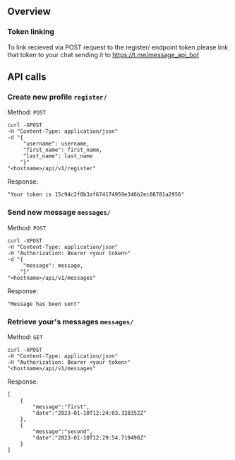 ## Overview

### Token linking

To link recieved  via POST request to the register/ endpoint token
please link that token to your chat sending it to https://t.me/message_api_bot

## API calls

### Create new profile `register/`

Method: `POST`

```
curl -XPOST
-H "Content-Type: application/json"
-d "{
     "username": username,
     "first_name": first_name,
     "last_name": last_name
    "}"
"<hostname>/api/v1/register"
```

Response:

```
"Your token is 15c94c2f8b3af674174959e346b2ec88781a2956"
```

### Send new message `messages/`

Method: `POST`

```
curl -XPOST
-H "Content-Type: application/json"
-H "Authorization: Bearer <your token>"
-d "{
     "message": message,
    "}"
"<hostname>/api/v1/messages"
```

Response:

```
"Message has been sent"
```


### Retrieve your's messages `messages/`

Method: `GET`

```
curl -XPOST
-H "Content-Type: application/json"
-H "Authorization: Bearer <your token>"
"<hostname>/api/v1/messages"
```

Response:

```
[
    {
        "message":"first",
        "date":"2023-01-10T12:24:03.328352Z"
    },
    {
        "message":"second",
        "date":"2023-01-10T12:29:54.719498Z"
    }
]

```